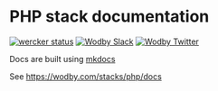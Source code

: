 # PHP stack documentation

[![wercker status](https://app.wercker.com/status/d29ff22ed16a866b666c109261f3173e/s/master "wercker status")](https://app.wercker.com/project/byKey/d29ff22ed16a866b666c109261f3173e)
[![Wodby Slack](http://slack.wodby.com/badge.svg)](http://slack.wodby.com)
[![Wodby Twitter](https://img.shields.io/twitter/follow/wodbyhq.svg?style=social&label=Follow)](https://twitter.com/wodbyhq)

Docs are built using [mkdocs](http://www.mkdocs.org)

See https://wodby.com/stacks/php/docs
